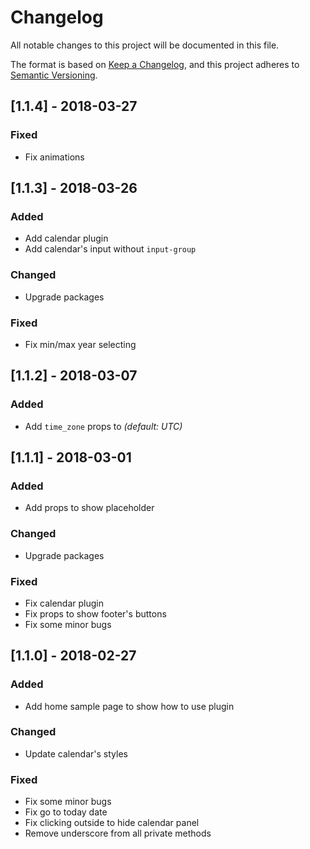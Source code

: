 # Changelog
All notable changes to this project will be documented in this file.

The format is based on [Keep a Changelog](https://keepachangelog.com/en/1.0.0/),
and this project adheres to [Semantic Versioning](https://semver.org/spec/v2.0.0.html).

## [1.1.4] - 2018-03-27
### Fixed
- Fix animations

## [1.1.3] - 2018-03-26
### Added
- Add calendar plugin
- Add calendar's input without `input-group`

### Changed
- Upgrade packages

### Fixed
- Fix min/max year selecting

## [1.1.2] - 2018-03-07
### Added
- Add `time_zone` props to _(default: UTC)_

## [1.1.1] - 2018-03-01
### Added
- Add props to show placeholder

### Changed
- Upgrade packages

### Fixed
- Fix calendar plugin
- Fix props to show footer's buttons
- Fix some minor bugs

## [1.1.0] - 2018-02-27
### Added
- Add home sample page to show how to use plugin

### Changed
- Update calendar's styles

### Fixed
- Fix some minor bugs
- Fix go to today date
- Fix clicking outside to hide calendar panel
- Remove underscore from all private methods
